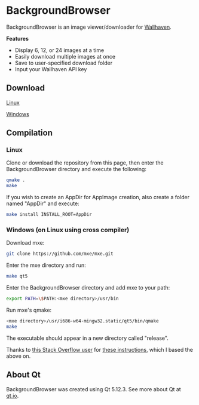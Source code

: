 # BackgroundBrowser

BackgroundBrowser is an image viewer/downloader for [Wallhaven](https://wallhaven.cc).

__Features__
* Display 6, 12, or 24 images at a time
* Easily download multiple images at once
* Save to user-specified download folder
* Input your Wallhaven API key

## Download

[Linux](https://www.dropbox.com/s/56t8kqx95saz0vd/BackgroundBrowser-linux-x86_64.zip?dl=1)

[Windows](https://www.dropbox.com/s/8ddz6csmu8lq9sj/BackgroundBrowser-win-x86.zip?dl=1)

## Compilation

### Linux

Clone or download the repository from this page, then enter the BackgroundBrowser
directory and execute the following:

```bash
qmake .
make
```

If you wish to create an AppDir for AppImage creation, also create a folder named
"AppDir" and execute:

```bash
make install INSTALL_ROOT=AppDir
```

### Windows (on Linux using cross compiler)

Download mxe:

```bash
git clone https://github.com/mxe/mxe.git
```

Enter the mxe directory and run:

```bash
make qt5
```

Enter the BackgroundBrowser directory and add mxe to your path:

```bash
export PATH=\$PATH:<mxe directory>/usr/bin
```

Run mxe's qmake:

```bash
<mxe directory>/usr/i686-w64-mingw32.static/qt5/bin/qmake
make
```

The executable should appear in a new directory called "release".

Thanks to [this Stack Overflow user](https://stackoverflow.com/users/321731/tshepang) for 
[these instructions](https://stackoverflow.com/a/13211922), which I based the above on.

## About Qt

BackgroundBrowser was created using Qt 5.12.3. See more about Qt at [qt.io](https://qt.io).